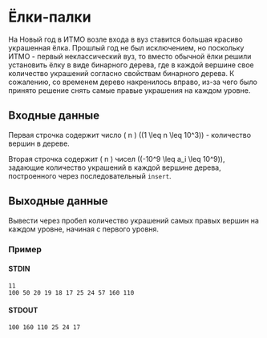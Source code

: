 # Ёлки-палки

На Новый год в ИТМО возле входа в вуз ставится большая красиво украшенная ёлка. Прошлый год не был исключением, но поскольку ИТМО - первый неклассический вуз, то вместо обычной ёлки решили установить ёлку в виде бинарного дерева, где в каждой вершине свое количество украшений согласно свойствам бинарного дерева. К сожалению, со временем дерево накренилось вправо, из-за чего было принято решение снять самые правые украшения на каждом уровне.

## Входные данные

Первая строчка содержит число \( n \) \((1 \leq n \leq 10^3)\) - количество вершин в дереве.

Вторая строчка содержит \( n \) чисел \((-10^9 \leq a_i \leq 10^9)\), задающие количество украшений в каждой вершине дерева, построенного через последовательный `insert`.

## Выходные данные

Вывести через пробел количество украшений самых правых вершин на каждом уровне, начиная с первого уровня.

### Пример

#### STDIN
```
11
100 50 20 19 18 17 25 24 57 160 110
```

#### STDOUT
```
100 160 110 25 24 17
```